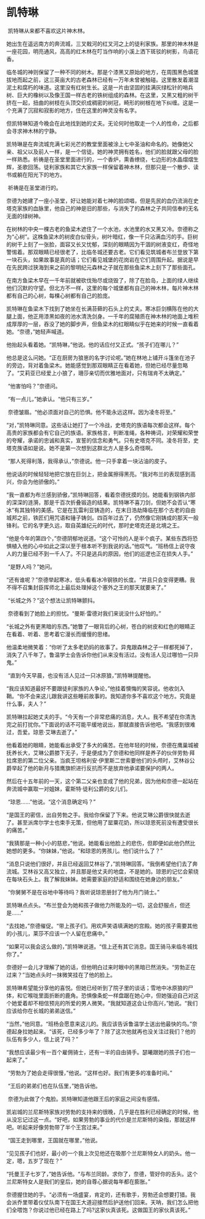 # 凯特琳

​	凯特琳从来都不喜欢这片神木林。

​	她出生在遥远南方的奔流城，三叉戟河的红叉河之上的徒利家族。那里的神木林是一座花园，明亮通风，高高的红木林在叮当作响的小溪上洒下斑驳的树影，鸟语花香。

​	临冬城的神则保留了一种不同的树木。那是个漆黑又原始的地方，在周围黑色城堡拔地而起之前，这三英亩大的古老森林已经有一万年未曾被触碰。这里散发着潮湿泥土和腐朽的味道。这里没有红树生长。这是一片由坚固的挂满灰绿松针的哨兵树、巨大的橡树以及像王国一样古老的铁树组成的森林。在这里，又黑又粗的树干挤在一起，扭曲的树枝在头顶交织成稠密的树冠，畸形的树根在地下纠缠。这是一个充满了沉寂和寂影的地方，住在这里的神灵没有名字。

​	但凯特琳知道今晚会在此地找到她的丈夫。无论何时他取走一个人的性命，之后都会寻求神木林的宁静。

​	凯特琳是在奔流城充满七彩光芒的教堂里面被涂上七中圣油和命名的。她像她父亲、祖父以及前人一样，是一个信徒。她的神灵拥有姓名，他们的脸就跟父母的脸一样熟悉。祈祷是在圣堂里面进行的，一个香炉，熏香缭绕，七边形的水晶熠熠生辉，圣歌回荡。徒利家族和其它大家族一样保留着神木林，但那只是一个散步、读书或躺在阳光下的地方。

​	祈祷是在圣堂进行的。

​	奈德为她建了一座小圣堂，好让她能对着七神的脸颂唱，但是先民的血仍流淌在史塔克家族的血脉里，他自己的神是旧的那些，与消失了的森林之子共同信奉的无名无面的绿树神。

​	在树林的中央一棵古老的鱼梁木遮住了一个水池，水池里的水又黑又冷。奈德称之为“心树”。这株鱼梁木的树皮白似骨头，树叶暗红，像一千只沾满血污的手。巨树的树干上刻了一张脸，面容又长又忧郁，深刻的眼睛因为干涸的树液变红，奇怪地警惕着。那双眼睛已经很老了，比临冬城还要古老。它们看见筑城者布兰登放下第一块石头，如果故事是真的话；它们看见城堡的花岗岩在它们周围升起。据说是早在先民跨过狭海到来之前的黎明纪元森林之子就在那些鱼梁木上刻下了那些面孔。

​	在南方鱼梁木早在一千年前就被砍伐殆尽或烧毁了，除了在脸岛，上面的绿人继续他们沉默的守望。但北方不一样，这里的每个城堡都有自己的神木林，每片神木林都有自己的心树，每棵心树都有自己的脸庞。

​	凯特琳在鱼梁木下找到了她坐在长满苔藓的石头上的丈夫。寒冰巨剑横陈在他的大腿上面，他正用漆黑如夜的池水清洗剑身。一千年的腐殖质在神木林的地面上堆积成厚厚的一层，吞没了她的脚步声，但鱼梁木的红眼睛似乎在她来的时候一直看着她。“奈德，”她轻声喊道。

​	他抬起头看着她。“凯特琳，”他说。他的话应付又正式。“孩子们在哪儿？”

​	他总是这么问她。“正在厨房为狼崽的名字讨论呢。”她在林地上铺开斗篷坐在池子的旁边，背对着鱼梁木。她能感觉到那双眼睛正在看着她，但她已经尽量忽略了。“艾莉亚已经爱上小狼了，珊莎亲切而优雅地面对，只有瑞肯不太确定。”

​	“他害怕吗？”奈德问。

​	“有一点儿，”她承认。“他只有三岁。”

​	奈德皱眉。“他必须面对自己的恐惧。他不能永远这样。因为凌冬将至。”

​	“对，”凯特琳同意。这些话让她打了一个冷战，史塔克的族语每次都会这样。每个高贵的家族都会有它自己的族语。家族格言，判断准绳，各种祷词，对荣耀和荣誉的夸耀，承诺的忠诚和真实，宣誓的信念和勇气。只有史塔克不同。凌冬将至，史塔克族语如是说。她不是第一次想到这群北方人是多么奇怪啊。

​	“那人死得利落，我得承认，”奈德说。他一只手拿着一块沾油的皮子。

​	他说话的时候轻轻地把它放在巨剑上，把金属擦得黑亮。“我对布兰的表现感到高兴，你会为他骄傲的。”

​	“我一直都为布兰感到骄傲，”凯特琳回答，看着奈德抚摸的剑。她能看到钢铁内部的深深的涟漪，那是千百次折叠锻造的结果。凯特琳不喜刀剑，但她不会否认“寒冰”有其独特的美感。它是在瓦雷利亚铸造的，在末日浩劫降临在那个古老的自由城邦之前，铁匠们用咒语和锤子铸剑。四百年过去了，仍然像它刚铸成的那天一般锋利。它的名字更久远，取自英雄纪元的时代，那时史塔克还是北境之王。

​	“他是今年的第四个，”奈德阴郁地说道。“这个可怜的人是半个疯子。某些东西将恐惧植入他的心中如此之深以至于根本听不到我说的话。”他叹气。“班杨信上说守夜人的力量已经不到一千人了。不只是逃兵的原因，他们的巡逻也正在损失人手。”

​	“是野人吗？”她问。

​	“还有谁呢？”奈德举起寒冰，低头看看冰冷钢铁的长度。“并且只会变得更糟。我不得不召集封臣挥师北上最后处理掉这个塞外之王的那天就要来了。”

​	“长城之外？”这个想法让凯特琳颤抖。

​	奈德看到了她脸上的担忧。“曼斯·雷德对我们来说没什么好怕的。”

​	“长城之外有更黑暗的东西。”她瞥了一眼背后的心树，苍白的树皮和红色的眼睛正在看着、听着、思考着它漫长而缓慢的思绪。

​	他温柔地微笑着：“你听了太多老奶妈的故事了。异鬼跟森林之子一样都死掉了，消失了八千年了。鲁温学士会告诉你他们从来没有活过。没有活人见过哪怕一只异鬼。”

​	“直到今天早晨，也没有活人见过一只冰原狼，”凯特琳提醒他。

​	“我应该知道最好不要跟徒利家族的人争论，”他挂着懊悔的笑容说。他收剑入鞘。“你不会来这儿跟我讲这些睡前故事的。我知道你多不喜欢这个地方。究竟是什么事，夫人？”

​	凯特琳拉起她丈夫的手。“今天有一个非常悲痛的消息，大人。我不希望在你清洗完之前打扰你。”下面说的话不可能平缓地说出，那就直接告诉他吧。“我感到很难过，吾爱。琼恩·艾琳去逝了。”

​	他看着她的眼睛，她能看出承受了多大的痛苦。在他年轻的时候，奈德在鹰巢城被抚养长大，艾琳公爵膝下无子，于是便成为了奈德和他同样是养子的伙伴劳勃·拜拉席恩的第二位父亲。当疯王坦格利安·伊里斯二世索要他们的头颅时，艾林谷公爵举起了他的新月与猎鹰旗帜进行反抗而不是放弃他承诺要保护的两人。

​	然后在十五年前的一天，这个第二父亲也变成了他的兄弟，因为他和奈德一起站在奔流城中赢取一对姐妹，霍斯特·徒利公爵的女儿们。

​	“琼恩……”他说。“这个消息确定吗？”

​	“是国王的密信，出自劳勃之手。我给你保留了下来。他说艾琳公爵很快就去逝了。甚至派席尔学士也束手无策，但他用了罂粟花奶，所以琼恩死前没有遭受很长的痛苦。”

​	“我猜那是一种小小的慈悲，”他说。她能看出他脸上的悲伤，但即便如此他仍然比她想的更多。“你妹妹，”他说。“和琼恩的男孩儿。他们说什么了？”

​	“消息只说他们很好，并且已经返回艾林谷了，”凯特琳回答。“我倒希望他们去了奔流城。艾林谷又高又独立，并且那是他丈夫的地盘，不是她的。琼恩的记忆会萦绕在每块石头上。我了解我妹妹。她需要家庭的舒适和围绕在她身边的朋友。”

​	“你舅舅不是在谷地中等待吗？我听说琼恩册封了他为月门骑士。”

​	凯特琳点点头。“布兰登会为她和孩子做他力所能及的一切，这会舒服点，但还是……”

​	“去找她，”奈德催促。“带上孩子们。用欢声笑语填满她的宫殿。她的孩子需要其他的小孩儿，莱莎不应该一个人留在悲痛中。”

​	“如果可以我会这么做的，”凯特琳说道。“信上还有其它消息。国王骑马来临冬城找你了。”

​	奈德好一会儿才理解了她的话，但他明白过来时眼中的黑暗已然消失。“劳勃正在过来？”当她点头时一抹微笑挂在了他的脸上。

​	凯特琳希望能分享他的喜悦。但她已经听到了院子里的谈话；雪地中冰原狼的尸体，和它喉咙里面折断的鹿角。恐惧像条蛇一样盘踞在她心中，但她强迫自己对这个她爱着却不相信预兆的所爱的男人微笑。“我就知道这会让你高兴，”她说。“我们应该给你在长城的弟弟送信。”

​	“当然，”他同意。“班杨会愿意来这儿的。我应该告诉鲁温学士送出他最快的鸟。”奈德起身拉她起来。“该死，已经多少年了？除了这次他就再也没关注过我们？他的队伍有多少人，信上说了吗？”

​	“我想应该最少有一百个雇佣骑士，还有一半的自由骑手。瑟曦跟她的孩子们也一起来了。”

​	“劳勃为了她会走得很慢，”他说。“这样也好。我们有更多的准备时间。”

​	“王后的弟弟们也在队伍里，”她告诉他。

​	奈德为此做了个鬼脸。凯特琳知道他跟王后的家庭之间没有感情。

​	凯岩城的兰尼斯特家族对劳勃的支持来的很晚，几乎是在胜利已经确定的时候，他从没忘记过这一点。“好吧，如果劳勃的事业的代价是兰尼斯特的染指，那就这样吧。听起来好像劳勃带了半个王宫过来。”

​	“国王走到哪里，王国就在哪里，”他说。

​	“见见孩子们也好，最小的一个我上次见他还在吸那个兰尼斯特女人的奶头。他一定，嗯，五岁了现在？”

​	“托曼王子七岁了，”她告诉他。“与布兰同龄。求你了，奈德，管好你的舌头。这个兰尼斯特女人是我们的皇后，她的自尊心据说每年都在膨胀。”

​	奈德握住她的手。“必须有一场盛宴，肯定的，还有歌手，劳勃还会想要打猎。我会派乔里带着仪仗队南下在国王大道迎接然后护送他们回来。天呐，我们怎么把他们全喂饱？你说过他已经在路上了吗?这家伙真该死。这做国王的家伙真该死。”

